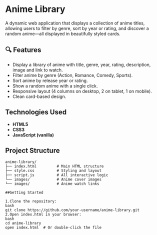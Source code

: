 # Anime Library

A dynamic web application that displays a collection of anime titles, allowing users to filter by genre, sort by year or rating, and discover a random anime—all displayed in beautifully styled cards.

## 🔍 Features

- Display a library of anime with title, genre, year, rating, description, image and link to watch.
- Filter anime by genre (Action, Romance, Comedy, Sports).
- Sort anime by release year or rating.
- Show a random anime with a single click.
- Responsive layout (4 columns on desktop, 2 on tablet, 1 on mobile).
- Clean card-based design.

## Technologies Used

- **HTML5**
- **CSS3**
- **JavaScript (vanilla)**

## Project Structure

```plaintext
anime-library/
├── index.html         # Main HTML structure
├── style.css          # Styling and layout
├── script.js          # All interactive logic
└── images/            # Anime cover images
└── images/            # Anime watch links

##Getting Started

1.Clone the repository:
bash
git clone https://github.com/your-username/anime-library.git
2.Open index.html in your browser:
bash
cd anime-library
open index.html  # Or double-click the file

